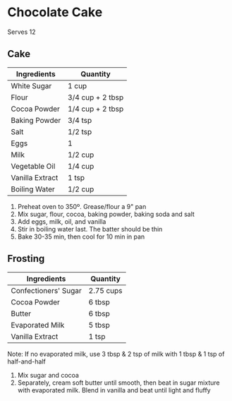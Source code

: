 # Chocolate Cake

Serves 12

## Cake

|Ingredients|Quantity|
|----|----|
|White Sugar|1 cup|
|Flour|3/4 cup + 2 tbsp|
|Cocoa Powder|1/4 cup + 2 tbsp|
|Baking Powder|3/4 tsp|
|Salt|1/2 tsp|
|Eggs|1|
|Milk|1/2 cup|
|Vegetable Oil|1/4 cup|
|Vanilla Extract|1 tsp|
|Boiling Water|1/2 cup|

1. Preheat oven to 350º. Grease/flour a 9" pan
2. Mix sugar, flour, cocoa, baking powder, baking soda and salt
3. Add eggs, milk, oil, and vanilla
4. Stir in boiling water last. The batter should be thin
5. Bake 30-35 min, then cool for 10 min in pan

## Frosting

|Ingredients|Quantity|
|----|----|
|Confectioners' Sugar|2.75 cups|
|Cocoa Powder|6 tbsp|
|Butter|6 tbsp|
|Evaporated Milk|5 tbsp|
|Vanilla Extract|1 tsp|

Note: If no evaporated milk, use 3 tbsp & 2 tsp of milk with 1 tbsp & 1 tsp of half-and-half

1. Mix sugar and cocoa
2. Separately, cream soft butter until smooth, then beat in sugar mixture with evaporated milk. Blend in vanilla and beat until light and fluffy

